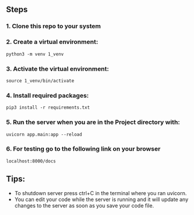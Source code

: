 ## Steps
### 1. Clone this repo to your system

### 2. Create a virtual environment:
````
python3 -m venv 1_venv
````
### 3. Activate the virtual environment:
````
source 1_venv/bin/activate
````
### 4. Install required packages:
````
pip3 install -r requirements.txt
````
### 5. Run the server when you are in the Project directory with:
````
uvicorn app.main:app --reload
````
### 6. For testing go to the following link on your browser 
```
localhost:8000/docs
```
## Tips:
* To shutdown server press ctrl+C in the terminal where you ran uvicorn.
* You can edit your code while the server is running and it will update any changes to the server as soon as you save your code file.